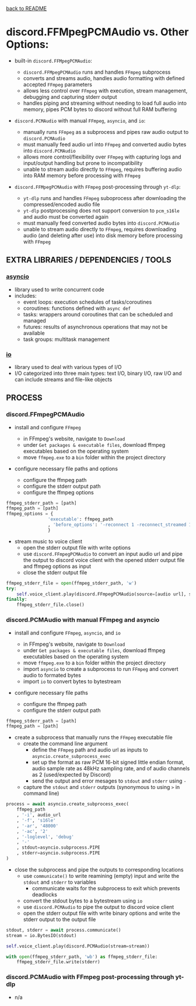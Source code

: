 [back to README](../README.md)
# discord.FFMpegPCMAudio vs. Other Options:
- built-in `discord.FFMpegPCMAudio`:
    - `discord.FFMpegPCMAudio` runs and handles `FFmpeg` subprocess
    - converts and streams audio, handles audio formatting with defined accepted `FFmpeg` parameters
    - allows less control over `FFmpeg` with execution, stream management, debugging and capturing stderr output
    - handles piping and streaming without needing to load full audio into memory, pipes PCM bytes to discord without full RAM buffering

- `discord.PCMAudio` with manual `FFmpeg`, `asyncio`, and `io`:
    - manually runs `FFmpeg` as a subprocess and pipes raw audio output to `discord.PCMAudio`
    - must manually feed audio url into `FFmpeg` and converted audio bytes into `discord.PCMAudio`
    - allows more control/flexibility over `FFmpeg` with capturing logs and input/output handling but prone to incompatibility
    - unable to stream audio directly to `FFmpeg`, requires buffering audio into RAM memory before processing with `FFmpeg`

- `discord.FFMpegPCMAudio` with `FFmpeg` post-processing through `yt-dlp`:
    - `yt-dlp` runs and handles `FFmpeg` suboprocess after downloading the compressed/encoded audio file
    - `yt-dlp` postprocessing does not support conversion to `pcm_s16le` and audio must be converted again
    - must manually feed converted audio bytes into `discord.PCMAudio`
    - unable to stream audio directly to `FFmpeg`, requires downloading audio (and deleting after use) into disk memory before processing with `FFmpeg`


## EXTRA LIBRARIES / DEPENDENCIES / TOOLS
### [asyncio](https://docs.python.org/3/library/asyncio.html)
- library used to write concurrent code
- includes:
    - event loops: execution schedules of tasks/coroutines
    - coroutines: functions defined with `async def`
    - tasks: wrappers around coroutines that can be scheduled and managed
    - futures: results of asynchronous operations that may not be available
    - task groups: multitask management

### [io](https://docs.python.org/3/library/io.html)
- library used to deal with various types of I/O
- I/O categorized into three main types: text I/O, binary I/O, raw I/O and can include streams and file-like objects


## PROCESS
### discord.FFmpegPCMAudio
- install and configure `FFmpeg`
    - in FFmpeg's website, navigate to `Download`
    - under `Get packages & executable files`, download ffmpeg executables based on the operating system
    - move `ffmpeg.exe` to a `bin` folder within the project directory

- configure necessary file paths and options
    - configure the ffmpeg path
    - configure the stderr output path
    - configure the ffmpeg options

```py
ffmpeg_stderr_path = [path]
ffmpeg_path = [path]
ffmpeg_options = {
                'executable': ffmpeg_path
                , 'before_options': '-reconnect 1 -reconnect_streamed 1 -reconnect_delay_max 5 -loglevel debug'
                }
```

- stream music to voice client
    - open the stderr output file with write options
    - use `discord.FFmpegPCMAudio` to convert an input audio url and pipe the output to discord voice client with the opened stderr output file and ffmpeg options as input
    - close the stderr output file

```py
ffmpeg_stderr_file = open(ffmpeg_stderr_path, 'w')
try:
    self.voice_client.play(discord.FFmpegPCMAudio(source=[audio url], stderr=ffmpeg_stderr_file, **ffmpeg_options))
finally:
    ffmpeg_stderr_file.close()
```

### discord.PCMAudio with manual FFmpeg and asyncio
- install and configure `FFmpeg`, `asyncio`, and `io`
    - in FFmpeg's website, navigate to `Download`
    - under `Get packages & executable files`, download ffmpeg executables based on the operating system
    - move `ffmpeg.exe` to a `bin` folder within the project directory
    - import `asyncio` to create a subprocess to run `FFmpeg` and convert audio to formated bytes
    - import `io` to convert bytes to bytestream

- configure necessary file paths
    - configure the ffmpeg path
    - configure the stderr output path

```py
ffmpeg_stderr_path = [path]
ffmpeg_path = [path]
```

- create a subprocess that manually runs the `FFmpeg` executable file
    - create the command line argument
        - define the `FFmpeg` path and audio url as inputs to `asyncio.create_subprocess_exec`
        - set up the format as raw PCM 16-bit signed little endian format, audio sample rate as 48kHz sampling rate, and of audio channels as 2 (used/expected by Discord)
        - send the output and error mesages to `stdout` and `stderr` using `-`
    - capture the `stdout` and `stderr` outputs (synonymous to using `>` in command line)

```py
process = await asyncio.create_subprocess_exec(
    ffmpeg_path
    , '-i', audio_url
    , '-f', 's16le'
    , '-ar', '48000'
    , '-ac', '2'
    , '-loglevel', 'debug'
    , '-'
    , stdout=asyncio.subprocess.PIPE
    , stderr=asyncio.subprocess.PIPE
)
```

- close the subprocess and pipe the outputs to corresponding locations
    - use `communicate()` to write reamining (empty) input and write the `stdout` and `stderr` to variables 
        - communicate waits for the subprocess to exit which prevents deadlocks
    - convert the stdout bytes to a bytestream using `io`
    - use `discord.PCMAudio` to pipe the output to discord voice client
    - open the stderr output file with write binary options and write the stderr output to the output file

```py
stdout, stderr = await process.communicate()
stream = io.BytesIO(stdout)

self.voice_client.play(discord.PCMAudio(stream=stream))

with open(ffmpeg_stderr_path, 'wb') as ffmpeg_stderr_file:
    ffmpeg_stderr_file.write(stderr)
```

### discord.PCMAudio with FFmpeg post-processing through yt-dlp
- n/a